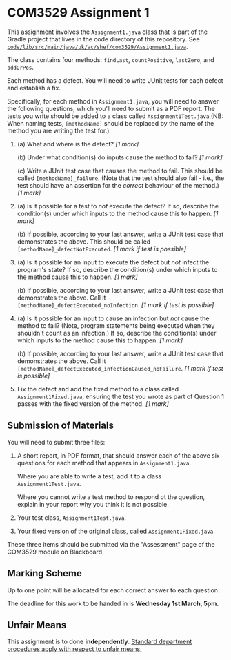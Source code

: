 # COM3529 Assignment 1

This assignment involves the `Assignment1.java` class that is part of the Gradle
project that lives in the code directory of this repository. See
[`code/lib/src/main/java/uk/ac/shef/com3529/Assignment1.java`](../code/lib/src/main/java/uk/ac/shef/com3529/Assignment1.java).

The class contains four methods: `findLast`, `countPositive`, `lastZero`, and
`oddOrPos`.

Each method has a defect. You will need to write JUnit tests for each defect
and establish a fix.
    
Specifically, for each method in `Assignment1.java`, you will need to answer the
following questions, which you'll need to submit as a PDF report. The tests you
write should be added to a class called `Assignment1Test.java` (NB: When naming
tests, `[methodName]` should be replaced by the name of the method you are
writing the test for.)

1. (a) What and where is the defect?
   *[1 mark]*

   (b) Under what condition(s) do inputs cause the method to fail?
   *[1 mark]*

   (c) Write a JUnit test case that causes the method to fail.
   This should be called `[methodName]_failure`. (Note that the test should also
   fail - i.e., the test should have an assertion for the _correct_ behaviour of the method.)
   *[1 mark]*

2. (a) Is it possible for a test to _not_ execute the defect? If so, describe
   the condition(s) under which inputs to the method cause this to happen.
    *[1 mark]*

   (b) If possible, according to your last answer, write a JUnit test case that
   demonstrates the above. 
   This should be called `[methodName]_defectNotExecuted`.
   *[1 mark if test is possible]*

3. (a) Is it possible for an input to execute the defect but _not_ infect the
   program's state? If so, describe the condition(s) under which inputs to the
   method cause this to happen.
   *[1 mark]*

   (b) If possible, according to your last answer, write a JUnit test case that
   demonstrates the above. 
   Call it `[methodName]_defectExecuted_noInfection`.
   *[1 mark if test is possible]*

4. (a) Is it possible for an input to cause an infection but _not_ cause the
   method to fail? (Note, program statements being executed when they shouldn't
   count as an infection.) If so, describe the condition(s) under which inputs to
   the method cause this to happen.
   *[1 mark]*

   (b) If possible, according to your last answer, write a JUnit test case that
   demonstrates the above. 
   Call it `[methodName]_defectExecuted_infectionCaused_noFailure`. 
   *[1 mark if test is possible]*

5. Fix the defect and add the fixed method to a class called
   `Assignment1Fixed.java`, ensuring the test you wrote as part of Question 1
   passes with the fixed version of the method. 
   *[1 mark]*

## Submission of Materials

You will need to submit three files:

1. A short report, in PDF format, that should answer each of the above six
   questions for each method that appears in `Assignment1.java`. 
   
   Where you are able to write a test, add it to a class `Assignment1Test.java`.
   
   Where you cannot write a test method to respond ot the question, explain in
   your report why you think it is not possible. 

2. Your test class, `Assignment1Test.java`.

3. Your fixed version of the original class, called `Assignment1Fixed.java`.

These three items should be submitted via the "Assessment" page of
the COM3529 module on Blackboard.

## Marking Scheme

Up to one point will be allocated for each correct answer to each question.

The deadline for this work to be handed in is **Wednesday 1st March, 5pm.**

## Unfair Means

This assignment is to done **independently**. [Standard department procedures apply
with respect to unfair means.](https://sites.google.com/sheffield.ac.uk/comughandbook/your-study/assessment/unfair-means?authuser=0)
